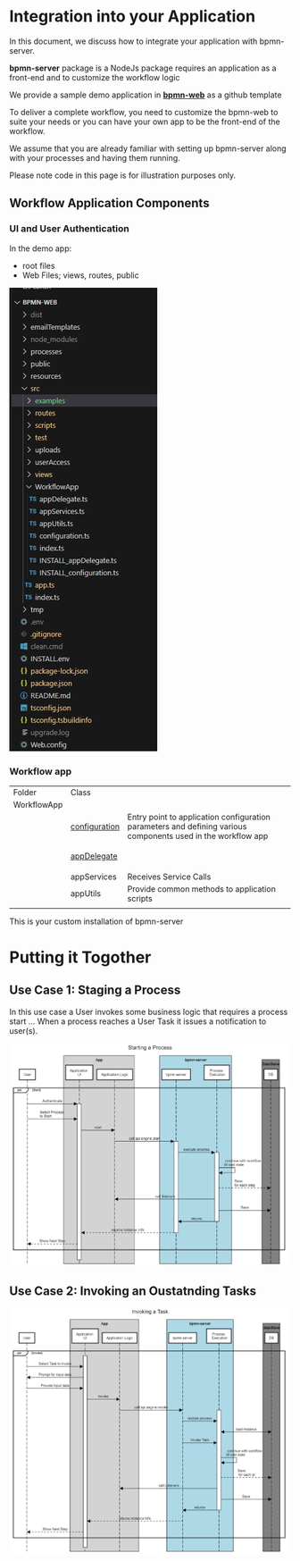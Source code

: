 # Integration into your Application
In this document, we discuss how to integrate your application with bpmn-server.

**bpmn-server** package is a NodeJs package requires an application as a front-end and to customize the workflow logic

We provide a sample demo application in **[bpmn-web](https://github.com/bpmnServer/bpmn-web)** as a github template

To deliver a complete workflow, you need to customize the bpmn-web to suite your needs or you can have your own app to be the front-end of the workflow.

We assume that you are already familiar with setting up bpmn-server along with your processes and having them running.

Please note code in this page is for illustration purposes only.


## Workflow Application Components

### UI and User Authentication

In the demo app:
- root files
- Web Files; views, routes, public

![](images/bpmn-web-folders.png)
### Workflow app

<table>
<tr><td>Folder    </td><td>Class    </td><td>   </td></tr>
<tr><td>WorkflowApp    </td><td>    </td><td>   </td></tr>
<tr><td>    </td><td>

[configuration](api/classes/Configuration.md)

</td><td>
Entry point to application configuration parameters and defining various components used in the workflow app   
</td></tr>
<tr><td>    </td><td>

[appDelegate](api/classes/DefaultAppDelegate.md)

</td><td>   </td></tr>
<tr><td>    </td><td>appServices</td><td>Receives Service Calls  </td></tr>
<tr><td>    </td><td>appUtils</td><td>Provide common methods to application scripts   </td></tr>
<tr><td>    </td><td>    </td><td>   </td></tr>
</table>

This is your custom installation of bpmn-server 


# Putting it Togother

## Use Case 1: Staging a Process
In this use case a User invokes some business logic that requires a process start ...
When a process reaches a User Task it issues a notification to user(s).

![](images/processStart.png)

## Use Case 2: Invoking an Oustatnding Tasks


![](images/invokeTask.png)

